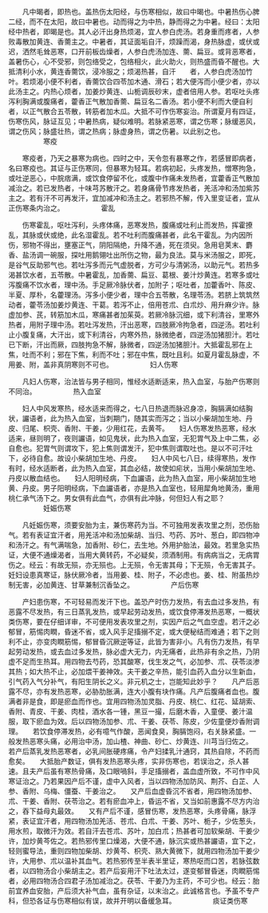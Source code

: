 <!-- { "loadSidebar": true } -->
　　凡中暍者，即热也。盖热伤太阳经，与伤寒相似，故曰中暍也。中暑热伤心脾二经，而不在太阳，故曰中暑也。动而得之为中热，静而得之为中暑。经曰：太阳经中热者，即暍是也。其人必汗出身热烦渴，宜人参白虎汤。若身重而疼者，人参败毒散加黄连、香薷主之。中暑者，其证面垢自汗，烦躁而渴，身热脉虚，或伏或迟，洒然毛耸恶寒，口开前板齿燥者，人参白虎汤加连、薷、扁豆。或背恶寒者，盖暑伤心，心不受邪，则包络受之，包络相火，此火助火，则热盛而昏不醒也。大抵清利小水，黄连香薷饮，浸冷服之；烦渴热甚，自汗　　者，人参白虎汤加竹叶。若烦渴小便不利者，香薷饮合四苓加木通、滑石；若大便泻而小便少者，亦以此汤主之。内热心烦者，加姜炒黄连、山栀调辰砂末，虚者倍用人参。若呕吐头疼泻利胸满或腹痛者，藿香正气散加香薷、扁豆名二香汤。若小便不利而大便自利者，以正气散合五苓散，转筋者加木瓜。大抵不可作伤寒妄治。所谓夏月有四证，伤寒伤风，脉证互见；中暑热病，疑似难明。若脉紧恶寒，谓之伤寒；脉缓恶风，谓之伤风；脉盛壮热，谓之热病；脉虚身热，谓之伤暑。以此别之也。
　　　　　寒疫

　　寒疫者，乃天之暴寒为病也。四时之中，天令忽有暴寒之作，若感冒即病者，名曰寒疫也。其证与正伤寒同，但暴寒为轻耳。若病初起，头疼发热，憎寒拘急，或吐逆恶心，中脘痞满，或饮食停留不化，或腹中作痛未发热者，宜藿香正气散加减治之。若已发热者，十味芎苏散汗之。若身痛骨节疼发热者，羌活冲和汤加紫苏主之。若有汗不可再发汗，宜加减冲和汤主之。若邪热不解，传入里变证者，宜从正伤寒条内治之。
　　　　　霍乱

　　伤寒霍乱，呕吐泻利，头疼体痛，恶寒发热，腹痛或吐利止而发热，挥霍撩乱，其脉或伏或绝，此名湿霍乱。若不吐利而腹痛甚者，此名干霍乱。为内因所伤，邪物不得出，壅塞正气，阴阳隔绝，升降不通，死在须臾。急用皂荚末、麝香、盐汤调一碗服，探吐用鹅翎吐出所伤之物，最为良法。莫与米汤服之，即死，是谷气反助邪气也。若吐泻多而元气虚脱者，方可少与清粥汤，以助元气。若热多渴甚饮水者，五苓散。中暑霍乱，加香薷、扁豆、葛根、姜汁炒黄连。若寒多或吐泻腹痛不饮水者，理中汤。手足厥冷脉伏者，加附子；呕吐者，加藿香叶、陈皮、半夏、厚朴，名藿理汤。泻多小便少者，理中合五苓散，名理苓汤。若脐上筑筑然动者，藿苓汤加姜炒黄连、干葛。若泻不止，倍用苍朮、白朮炒、用升麻少许。脉虚加参、芪，转筋加木瓜，寒痛甚者加茱萸。若厥冷脉沉细，或下利清谷，里寒外热者，用附子理中汤。若吐泻发热，汗出恶寒，四肢厥冷拘急者，四逆汤。若吐利止小腹复痛，大汗出，或下利清谷，内寒外热，脉微绝者，四逆汤加猪胆汁。若吐已下断，汗出而厥，四肢拘急不解，脉微者，四逆汤加猪胆汁。大抵霍乱邪在上焦，吐而不利；邪在下焦，利而不吐；邪在中焦，既吐且利。如夏月霍乱脉虚，不用姜、附，盖非真阴寒则不可也。
　　　　　妇人伤寒

　　凡妇人伤寒，治法皆与男子相同，惟经水适断适来，热入血室，与胎产伤寒则不同治。
　　　　　热入血室

　　妇人中风发寒热，经水适来而得之，七八日热退而脉迟身凉，胸膈满如结胸状，讝语者，此为热入血室，当刺期门，随其实而泻之；当以小柴胡加生地、丹皮、归尾、枳壳、香附、干姜，少用红花，去黄芩。　　妇人伤寒发热恶寒，经水适来，昼则明了，夜则讝语，如见鬼状，此为热入血室，无犯胃气及上中二焦，必自愈也。犯胃气则谓攻下，犯上焦则谓发汗，犯中焦则谓取吐也。是以不可汗吐下，必待自愈。故设小柴胡加生地、丹皮。　　妇人中风七八日，续得寒热，发作有时，经水适断者，此为热入血室，其血必结，故使如疟状，当用小柴胡加生地、丹皮以散血结也。　　妇人阳明经病，下血讝语，此为热入血室，用小柴胡加生地黄、丹皮。男子阳明经病，下血讝语者，亦是热入血室也，轻用犀角地黄汤，重用桃仁承气汤下之。男女俱有此血气，亦俱有此冲脉，何但妇人有之耶？
　　　　　妊娠伤寒

　　凡妊娠伤寒，须要安胎为主，兼伤寒药为当。不可独用发表攻里之剂，恐伤胎气。若有表证宜汗者，用羌活冲和汤加柴胡、当归、芍药、苏叶、葱白，即四物冲和汤汗之。有气满喘急，加香附、砂仁，去生地。外用护胎法，最效。若里急实热证，大便不通燥渴者，当用大黄转药，不必疑矣，须酒制用。有病病当之，无病胃伤之。经云：有故无殒，亦无殒也。上无殒，令无害其母；下无殒，令无害其子。妊妇设患真寒证，脉伏厥冷者，当用姜、桂、附子，不必虑也。姜、桂、附虽热炒制无害，必加黄连、甘草兼制沉香坠之。
　　　　　产后伤寒

　　产妇患伤寒，不可轻易而发汗下也。盖恐产时伤力发热，有去血过多发热，有恶露不尽发热，有三日蒸乳发热，或早起劳动发热，或饮食停滞发热恶寒，一概状类伤寒，要在仔细详审，不可便用发表攻里之剂，实因产后之气血空虚。若汗之必郁冒，筋惕肉瞤，昏迷不省，或入风手足搐搦不定，或大便秘结而难通；若下之则利不止，亦变肉瞤筋惕，郁冒昏沉厥逆等证，此皆为害非小。凡有伤力发热，有早起劳动发热，或去血过多发热，脉必虚大无力，内无痛者，此热非有余之热，乃阴虚不足而生热耳。用四物去芍药，恐其酸寒，伐生发之气，必加参、朮、茯苓淡渗其热；如大热不止，必加煨干姜神效。夫干姜之辛热，能引血药入血分以生新血，引气药入气分补气，有阳生阴长之义。非元机之士，岂能知此妙乎？　　凡产后恶露不尽，亦有发热恶寒，必胁肋胀满，连大小腹有块作痛。凡产后腹痛者血也。腹满者非是食，即是瘀血而作也。宜用四物汤加灵脂、丹皮、桃仁、红花、延胡索、香附、青皮、干姜、肉桂，酒水各一锺，黑豆一撮，后磨木香，入童便、姜汁温服，取下瘀血为效。后以四物汤加参、朮、干姜、茯苓、陈皮，少佐童便炒香附调理。　　若饮食停滞发热，必有噫气作酸，恶闻食臭，胸膈饱闷，右关脉紧盛。一般发热恶寒头痛，必用治中汤，加山楂、神曲、砂仁、炒黄连、川芎当归佐之。　　若产后蒸乳发热恶寒者，必乳间胀硬疼痛，令产妇揉乳汁通窍，其热自除，不药而愈矣。　　大抵胎产数证，俱有发热恶寒头疼，实非伤寒也，若误治之，杀人甚速。且夫产后虽有寒热骨痛，及口眼喎斜，手足搐搦者，盖血虚所致，不可作中风寒证治之。乃若果因产后不谨，虚中入风者，当以四物汤加防风、荆芥、白芷、人参、香附、乌梅、僵蚕、干姜治之。　　又产后血虚昏沉不省者，用四物汤加参、朮、干姜、香附、茯苓治之。若有瘀血冲上，昏运不省，又当如前惠露不尽方内治之，吞下益母丸最效。　　又有产后不谨，感冒伤寒，发热恶寒，头疼骨痛，脉浮紧，表证宜汗者，用四物汤加羌活、苍朮、白朮、干姜、苏叶、栀子，少佐葱头，用水煎，取微汗为效。若自汗去苍朮、苏叶，加白朮；热甚者可加软柴胡、干姜少许，加炒黄芩佐之。若热邪传里口燥渴，大便不通，脉沉实或热甚讝语，宜下之，轻则蜜导法，重则四物加柴胡、炒黄芩、枳壳、熟大黄微下，就用四物汤加干姜少许，大用参、朮以温补其血气。若热邪传至半表半里证，寒热呕而口苦，若脉弦数者，以四物汤合小柴胡主之。若产后妄用汗下吐法太过，遂变郁冒昏迷，肉瞤筋惕者，必用四物汤合四君子汤加减治之。茯苓、干姜乃为主药，不可少也。经云：胎前宜养血安胎，产后须大补气血，虽有杂证，以末治之。此诚格言也。予虽不专产科，但恐各证与伤寒相似有误，故并开明以备缓急耳。
　　　　　痰证类伤寒

